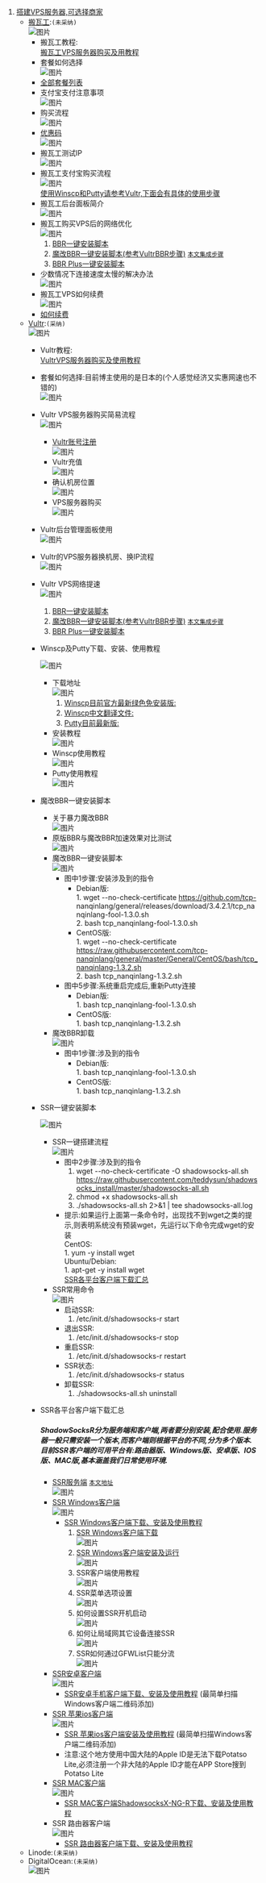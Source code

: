1. [搭建VPS服务器,可选择商家](https://ssr.tools/55)
	- [搬瓦工](https://bwh88.net/index.php):`(未采纳)`  
		![图片](http://chuantu.xyz/t6/741/1605515862x1031866013.png)  
		* 搬瓦工教程:  
			[搬瓦工VPS服务器购买及用教程](https://ssr.tools/208)  
		* 套餐如何选择  
			![图片](http://chuantu.xyz/t6/741/1605517885x1033347913.png)  
		* [全部套餐列表](https://bwh88.net/cart.php?gid=1)  
		* 支付宝支付注意事项  
			![图片](http://chuantu.xyz/t6/741/1605518316x1031866013.png)  
		* 购买流程  
			![图片](http://chuantu.xyz/t6/741/1605518441x1031866013.png)  
		* [优惠码](https://www.wervps.com/bwh1pice)  
			![图片](http://chuantu.xyz/t6/741/1605518537x1700338641.png)  
		* 搬瓦工测试IP  
			![图片](http://chuantu.xyz/t6/741/1605519083x1031866013.png)  
		* 搬瓦工支付宝购买流程  
			![图片](http://chuantu.xyz/t6/741/1605520117x1700338641.png)  
			<a href="#winscpPutty">使用Winscp和Putty请参考Vultr,下面会有具体的使用步骤</a>  
		* 搬瓦工后台面板简介  
			![图片](http://chuantu.xyz/t6/741/1605520498x1031866013.png)  
		* 搬瓦工购买VPS后的网络优化  
			![图片](http://chuantu.xyz/t6/741/1605520616x1033347913.png)  
			1. [BBR一键安装脚本](https://ssr.tools/199)  
			2. [魔改BBR一键安装脚本(参考VultrBBR步骤)](https://ssr.tools/550) <a href="#end">`本文集成步骤`</a>  
			3. [BBR Plus一键安装脚本](https://ssr.tools/1217)  
		* 少数情况下连接速度太慢的解决办法  
			![图片](http://chuantu.xyz/t6/741/1605521219x1031866013.png)  
		* 搬瓦工VPS如何续费  
			![图片](http://chuantu.xyz/t6/741/1605521262x1700338641.png)  
		* [如何续费](https://ssr.tools/1293)  
	- [Vultr](https://www.vultr.com/):`(采纳)`  
		![图片](http://chuantu.xyz/t6/741/1605515510x1700338641.png)  
		* Vultr教程:  
			[VultrVPS服务器购买及使用教程](https://ssr.tools/216)  
		* 套餐如何选择:目前博主使用的是日本的(个人感觉经济又实惠网速也不错的)  
			![图片](http://chuantu.xyz/t6/741/1605522480x1033347913.jpg)  
		* Vultr VPS服务器购买简易流程  
			![图片](http://chuantu.xyz/t6/741/1605522715x1031866013.png)  
			* [Vultr账号注册](https://www.vultr.com/)  
			![图片](http://chuantu.xyz/t6/741/1605522865x1700338641.png)  
			* Vultr充值  
			![图片](http://chuantu.xyz/t6/741/1605522979x1033347913.png)  
			* 确认机房位置  
			![图片](http://chuantu.xyz/t6/741/1605526887x1700338641.png)  
			* VPS服务器购买  
			![图片](http://chuantu.xyz/t6/741/1605527178x1700338641.png)  
		* Vultr后台管理面板使用  
			![图片](http://chuantu.xyz/t6/741/1605600169x1033347913.png)  
		* Vultr的VPS服务器换机房、换IP流程  
			![图片](http://chuantu.xyz/t6/741/1605600180x1700338641.png)  
		* Vultr VPS网络提速  
			![图片](http://chuantu.xyz/t6/741/1605600195x1700338641.png)  
			1. [BBR一键安装脚本](https://ssr.tools/199)  
			2. [魔改BBR一键安装脚本(参考VultrBBR步骤)](https://ssr.tools/550) <a href="#end">`本文集成步骤`</a>  
			3. [BBR Plus一键安装脚本](https://ssr.tools/1217)  
		* <p id="winscpPutty">Winscp及Putty下载、安装、使用教程</p>  
			  
			![图片](http://chuantu.xyz/t6/741/1605531470x1033347913.png)  
			* 下载地址  
			![图片](http://chuantu.xyz/t6/741/1605531562x1031866013.png)  
				1. [Winscp目前官方最新绿色免安装版:](https://winscp.net/download/WinSCP-5.13.3-Portable.zip)  
				2. [Winscp中文翻译文件:](https://winscp.net/translations/dll/5.13.3/chs.zip)  
				3. [Putty目前最新版:](https://winscp.net/download/putty.exe)  
			* 安装教程  
			![图片](http://chuantu.xyz/t6/741/1605583787x992248267.png)  
			* Winscp使用教程  
			![图片](http://chuantu.xyz/t6/741/1605583896x-1224475230.png)  
			* Putty使用教程  
			![图片](http://chuantu.xyz/t6/741/1605584318x1700338641.png)  
		* <p id="end">魔改BBR一键安装脚本</font>  
			  
			* 关于暴力魔改BBR  
			![图片](http://chuantu.xyz/t6/741/1605529964x1031866013.png)  
			* 原版BBR与魔改BBR加速效果对比测试  
			![图片](http://chuantu.xyz/t6/741/1605530222x1033347913.png)  
			* 魔改BBR一键安装脚本  
			![图片](http://chuantu.xyz/t6/741/1605530507x1700338641.png)  
				*	图中1步骤:安装涉及到的指令  
			    	*	Debian版:  
							1.	wget --no-check-certificate https://github.com/tcp-		nanqinlang/general/releases/download/3.4.2.1/tcp_nanqinlang-fool-1.3.0.sh  
							2.	bash tcp_nanqinlang-fool-1.3.0.sh  
					*	CentOS版:  
							1.	wget --no-check-certificate https://raw.githubusercontent.com/tcp-nanqinlang/general/master/General/CentOS/bash/tcp_nanqinlang-1.3.2.sh  
							2.	bash tcp_nanqinlang-1.3.2.sh  
				*	图中5步骤:系统重启完成后,重新Putty连接  
					*	Debian版:  
							1.	bash tcp_nanqinlang-fool-1.3.0.sh  
					*	CentOS版:  
							1.	bash tcp_nanqinlang-1.3.2.sh  
			* 魔改BBR卸载  
			![图片](http://chuantu.xyz/t6/741/1605530913x1031866013.png)  
				*	图中1步骤:涉及到的指令  
					*	Debian版:  
							1.	bash tcp_nanqinlang-fool-1.3.0.sh  
					*	CentOS版:  
							1.	bash tcp_nanqinlang-1.3.2.sh  
		* <p id="ssrinstall">SSR一键安装脚本</font>  
			  
			![图片](http://chuantu.xyz/t6/741/1605585712x-1224475230.png)  
			* SSR一键搭建流程  
			![图片](http://chuantu.xyz/t6/741/1605586208x992249049.png)  
				*	图中2步骤:涉及到的指令  
					1.	wget --no-check-certificate -O shadowsocks-all.sh https://raw.githubusercontent.com/teddysun/shadowsocks_install/master/shadowsocks-all.sh  
					2.	chmod +x shadowsocks-all.sh  
					3.	./shadowsocks-all.sh 2>&1 | tee shadowsocks-all.log  
				*	提示:如果运行上面第一条命令时，出现找不到wget之类的提示,则表明系统没有预装wget，先运行以下命令完成wget的安装  
					CentOS:  
						1.	yum -y install wget  
					Ubuntu/Debian:  
						1.	apt-get -y install wget  
				<a href="#ssrdownload">SSR各平台客户端下载汇总</a>  
			* SSR常用命令  
			![图片](http://chuantu.xyz/t6/741/1605586268x992248267.png)  
				*	启动SSR:  
					1.	/etc/init.d/shadowsocks-r start  
				*	退出SSR:  
					1.	/etc/init.d/shadowsocks-r stop  
				*	重启SSR:  
					1.	/etc/init.d/shadowsocks-r restart  
				*	SSR状态:  
					1.	/etc/init.d/shadowsocks-r status  
				*	卸载SSR:  
					1.	./shadowsocks-all.sh uninstall  
		* <p id="ssrdownload">SSR各平台客户端下载汇总</font>  
			  
			##### ShadowSocksR分为服务端和客户端,两者要分别安装,配合使用.服务器一般只需安装一个版本,而客户端则根据平台的不同,分为多个版本.目前SSR客户端的可用平台有:路由器版、Windows版、安卓版、IOS版、MAC版,基本涵盖我们日常使用环境.  
			* [SSR服务端](https://ssr.tools/31) <a href="#ssrinstall">`本文地址`</a>  
			![图片](http://chuantu.xyz/t6/741/1605593913x1033347913.png)  
			* [SSR Windows客户端](https://github.com/shadowsocksrr/shadowsocksr-csharp/releases/download/4.9.0/ShadowsocksR-win-4.9.0.zip)  
			![图片](http://chuantu.xyz/t6/741/1605594447x1033347913.png)  
				*	[SSR Windows客户端下载、安装及使用教程](https://ssr.tools/82)  
					1.	[SSR Windows客户端下载](https://github.com/shadowsocksrr/shadowsocksr-csharp/releases/download/4.9.0/ShadowsocksR-win-4.9.0.zip)  
						![图片](http://chuantu.xyz/t6/741/1605595303x1031866013.png)  
					2.	[SSR Windows客户端安装及运行](https://www.microsoft.com/zh-cn/download/details.aspx?id=17718)  
						![图片](http://chuantu.xyz/t6/741/1605595520x1031866013.png)  
					3.	SSR客户端使用教程  
						![图片](http://chuantu.xyz/t6/741/1605595713x1031866013.png)  
					4.	SSR菜单选项设置  
						![图片](http://chuantu.xyz/t6/741/1605595911x1033347913.png)  
					5.	如何设置SSR开机启动  
						![图片](http://chuantu.xyz/t6/741/1605595985x1033347913.png)  
					6.	如何让局域网其它设备连接SSR  
						![图片](http://chuantu.xyz/t6/741/1605596062x1700338641.png)  
					7.	SSR如何通过GFWList只能分流  
						![图片](http://chuantu.xyz/t6/741/1605596352x1031866013.png)  
			* [SSR安卓客户端](https://github.com/shadowsocksrr/shadowsocksr-android/releases/download/3.5.4/shadowsocksr-android-3.5.4.apk)  
			![图片](http://chuantu.xyz/t6/741/1605596493x1700338641.png)  
				*	[SSR安卓手机客户端下载、安装及使用教程](https://ssr.tools/97) (最简单扫描Windows客户端二维码添加)  
			* [SSR 苹果ios客户端 ](https://ssr.tools/104)  
			![图片](http://chuantu.xyz/t6/741/1605596772x1700338641.png)  
				*	[SSR 苹果ios客户端安装及使用教程](https://ssr.tools/125) (最简单扫描Windows客户端二维码添加)  
				*	注意:这个地方使用中国大陆的Apple ID是无法下载Potatso Lite,必须注册一个非大陆的Apple ID才能在APP Store搜到Potatso Lite  
			* [SSR MAC客户端](https://github.com/qinyuhang/ShadowsocksX-NG-R/releases/download/1.4.3-R8-build3/ShadowsocksX-NG-R8.dmg)  
			![图片](http://chuantu.xyz/t6/741/1605597299x1033347913.png)  
				*	[SSR MAC客户端ShadowsocksX-NG-R下载、安装及使用教程](https://ssr.tools/164)  
			* SSR 路由器客户端  
			![图片](http://chuantu.xyz/t6/741/1605597462x1031866013.png)  
				*	[SSR 路由器客户端下载、安装及使用教程](https://ssr.tools/136)  
	- Linode:`(未采纳)`  
	- DigitalOcean:`(未采纳)`  
	![图片](http://chuantu.xyz/t6/741/1605597867x1700338641.png)  
